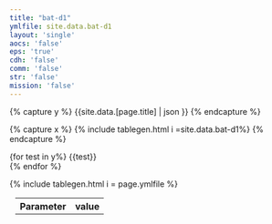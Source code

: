 ```yaml
---
title: "bat-d1"
ymlfile: site.data.bat-d1
layout: 'single'
aocs: 'false'
eps: 'true'
cdh: 'false'
comm: 'false'
str: 'false'
mission: 'false'
---
```


{% capture y %}
{{site.data.[page.title] | json }}
{% endcapture %}

{% capture x %}
{% include tablegen.html i =site.data.bat-d1%} 
{% endcapture %}

{for test in y%}
{{test}}<br>
{% endfor %}



<table style = "margin-left:10px">
  <tr>
    <th> Parameter </th>
    <th> value </th>
  </tr>
  <tr>
    {% include tablegen.html i = page.ymlfile %} 
     
  </tr>
</table>
